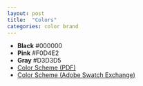 ```yaml
---
layout: post
title:  "Colors"
categories: color brand
---
```


- **Black** #000000
- **Pink** #F0D4E2
- **Gray** #D3D3D5
- [Color Scheme (PDF)]({{site.baseurl}}/downloads/MSMK_colors.pdf)
- [Color Scheme (Adobe Swatch Exchange)]({{site.baseurl}}/downloads/MSMK.ase)